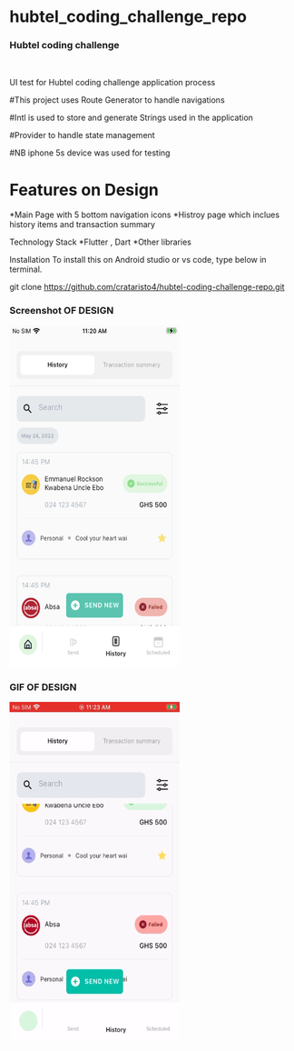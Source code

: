 # hubtel_coding_challenge_repo



 <h3 align="left">Hubtel coding challenge</h3>

 <p align="left">UI test for Hubtel coding challenge application process  <p />

#This project uses Route Generator to handle navigations

#Intl is used to store and generate Strings used in the application

#Provider to handle state management

#NB iphone 5s device was used for testing

# Features on Design

*Main Page with 5 bottom navigation icons
*Histroy page which inclues history items and transaction summary



Technology Stack
*Flutter , Dart
*Other libraries

Installation
To install this on Android studio or vs code, type below in terminal.

git clone https://github.com/crataristo4/hubtel-coding-challenge-repo.git

<p align="middle">
   <h3 >Screenshot OF DESIGN</h3>
  <img src="https://github.com/crataristo4/hubtel-coding-challenge-repo/blob/main/screenshots/screen-shot.jpeg" height = "600" width="300"/>
</p>

<p align="middle">
   <h3 >GIF OF DESIGN</h3>
  <img src="https://github.com/crataristo4/hubtel-coding-challenge-repo/blob/main/screenshots/test.gif" height = "600" width="300"/>
</p>








